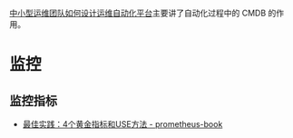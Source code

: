 # 

[中小型运维团队如何设计运维自动化平台](https://zhuanlan.zhihu.com/p/31285905)主要讲了自动化过程中的 CMDB 的作用。


# 监控
## 监控指标
- [最佳实践：4个黄金指标和USE方法 - prometheus-book](https://yunlzheng.gitbook.io/prometheus-book/parti-prometheus-ji-chu/promql/prometheus-promql-best-praticase)
